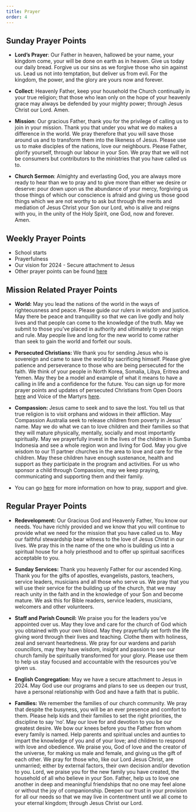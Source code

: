```yaml
---
title: Prayer
order: 4
---
```


## Sunday Prayer Points

- **Lord’s Prayer**: Our Father in heaven, hallowed be your name, your kingdom come, your will be done on earth as in heaven. Give us today our daily bread. Forgive us our sins as we forgive those who sin against us. Lead us not into temptation, but deliver us from evil. For the kingdom, the power, and the glory are yours now and forever.

- **Collect**: Heavenly Father, keep your household the Church continually in your true religion; that those who lean only on the hope of your heavenly grace may always be defended by your mighty power; through Jesus Christ our Lord. Amen.

- **Mission**: Our gracious Father, thank you for the privilege of calling us to join in your mission. Thank you that under you what we do makes a difference in the world. We pray therefore that you will save those around us and to transform them into the likeness of Jesus. Please use us to make disciples of the nations, love our neighbours. Please Father, glorify yourself, through our labour in your Son. We pray that we will not be consumers but contributors to the ministries that you have called us to. 

- **Church Sermon**: Almighty and everlasting God, you are always more ready to hear than we to pray and to give more than either we desire or deserve: pour down upon us the abundance of your mercy, forgiving us those things of which our conscience is afraid and giving us those good things which we are not worthy to ask but through the merits and mediation of Jesus Christ your Son our Lord, who is alive and reigns with you, in the unity of the Holy Spirit, one God, now and forever. Amen.


## Weekly Prayer Points
- School starts
- Prayerfulness
- Our vision for 2024 - Secure attachment to Jesus
- Other prayer points can be found [here](https://stgeorgeshurstville.org.au/prayer)

## Mission Related Prayer Points
- **World:** May you lead the nations of the world in the ways of righteousness and peace. Please guide our rulers in wisdom and justice. May there be peace and tranquillity so that we can live godly and holy lives and that people can come to the knowledge of the truth. May we submit to those you’ve placed in authority and ultimately to your reign and rule. May people live and long for the new world to come rather than seek to gain the world and forfeit our souls. 

- **Persecuted Christians:** We thank you for sending Jesus who is sovereign and came to save the world by sacrificing himself. Please give patience and perseverance to those who are being persecuted for the faith. We think of your people in North Korea, Somalia, Libya, Eritrea and Yemen. May they be a model and example of what it means to have a calling in life and a confidence for the future. You can sign up for more prayer points and updates of persecuted Christians from Open Doors [here](https://vom.com.au/pray-for-the-persecuted-church/) and Voice of the Martyrs [here](https://vom.com.au/prayer/).

- **Compassion:** Jesus came to seek and to save the lost. You tell us that true religion is to visit orphans and widows in their affliction. May Compassion Australia seek to release children from poverty in Jesus’ name. May we do what we can to love children and their families so that they will mature physically, mentally, socially and most importantly spiritually. May we prayerfully invest in the lives of the children in Sumba Indonesia and see a whole region won and living for God. May you give wisdom to our 11 partner churches in the area to love and care for the children. May these children have enough sustenance, health and support as they participate in the program and activities. For us who sponsor a child through Compassion, may we keep praying, communicating and supporting them and their family.

- You can go [here](https://stgeorgeshurstville.org.au/mission-partners) for more information on how to pray, support and give.

## Regular Prayer Points
- **Redevelopment:** Our Gracious God and Heavenly Father, You know our needs. You have richly provided and we know that you will continue to provide what we need for the mission that you have called us to. May our faithful stewardship bear witness to the love of Jesus Christ in our lives. We pray this in the name of the one who is building us into a spiritual house for a holy priesthood and to offer up spiritual sacrifices acceptable to you.

- **Sunday Services:** Thank you heavenly Father for our ascended King. Thank you for the gifts of apostles, evangelists, pastors, teachers, service leaders, musicians and all those who serve us. We pray that you will use their service for the building up of the church, that we may reach unity in the faith and in the knowledge of your Son and become mature. We ask this for Bible readers, service leaders, musicians, welcomers and other volunteers.

- **Staff and Parish Council:** We praise you for the leaders you’ve appointed over us. May they love and care for the church of God which you obtained with your own blood. May they prayerfully set forth the life giving word through their lives and teaching. Clothe them with holiness, zeal and servant heartedness. We pray for our wardens and parish councillors, may they have wisdom, insight and passion to see our church family be spiritually transformed for your glory. Please use them to help us stay focused and accountable with the resources you’ve given us.

- **English Congregation:** May we have a secure attachment to Jesus in 2024. May God use our programs and plans to see us deepen our trust, have a personal relationship with God and have a faith that is public. 

- **Families:** We remember the families of our church community. We pray that despite the busyness, you will be an ever presence and comfort to them. Please help kids and their families to set the right priorities, the discipline to say ‘no’. May our love for and devotion to you be our greatest desire. We bow our knees before you the Father from whom every family is named. Help parents and spiritual uncles and aunties to impart the knowledge of you and of your love; and children to respond with love and obedience. We praise you, God of love and the creator of the universe, for making us male and female, and giving us the gift of each other. We pray for those who, like our Lord Jesus Christ, are unmarried; either by external factors, their own decision and/or devotion to you. Lord, we praise you for the new family you have created, the household of all who believe in your Son. Father, help us to love one another in deep and meaningful friendships that no one may feel alone or without the joy of companionship. Deepen our trust in your provision for all our needs so that we may live in contentment until we all come to your eternal kingdom; through Jesus Christ our Lord.  

